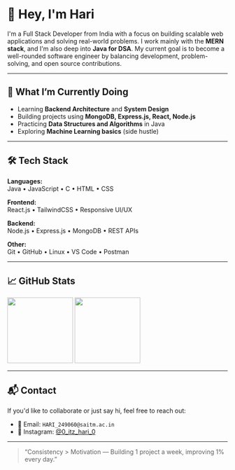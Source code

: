 # 👋 Hey, I'm Hari

I'm a Full Stack Developer from India with a focus on building scalable web applications and solving real-world problems. I work mainly with the **MERN stack**, and I'm also deep into **Java for DSA**. My current goal is to become a well-rounded software engineer by balancing development, problem-solving, and open source contributions.

---

## 🧠 What I’m Currently Doing

- Learning **Backend Architecture** and **System Design**
- Building projects using **MongoDB, Express.js, React, Node.js**
- Practicing **Data Structures and Algorithms** in Java
- Exploring **Machine Learning basics** (side hustle)

---

## 🛠️ Tech Stack

**Languages:**  
Java • JavaScript • C • HTML • CSS

**Frontend:**  
React.js • TailwindCSS • Responsive UI/UX

**Backend:**  
Node.js • Express.js • MongoDB • REST APIs

**Other:**  
Git • GitHub • Linux • VS Code • Postman

---

## 📈 GitHub Stats

<p>
  <img src="https://github-readme-stats.vercel.app/api?username=hari7206&show_icons=true&theme=default" height="150" />
  <img src="https://github-readme-stats.vercel.app/api/top-langs/?username=hari7206&layout=compact&theme=default" height="150" />
</p>

---

## 📬 Contact

If you'd like to collaborate or just say hi, feel free to reach out:

- 📧 Email: `HARI_249060@saitm.ac.in`
- 📸 Instagram: [@0_itz_hari_0](https://instagram.com/0_itz_hari_0)

---

> “Consistency > Motivation — Building 1 project a week, improving 1% every day.”

